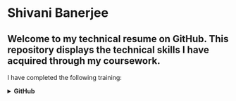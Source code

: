 # Shivani Banerjee

## Welcome to my technical resume on GitHub. This repository displays the technical skills I have acquired through my coursework.

I have completed the following training:

<details closed="">
     <summary><b>GitHub</b></summary>
     <br />
     <ul>
          <h3>First Day on GitHub</h3>
          <li>Introduction to GitHub</li>
          <li>Communicating using Markdown</li>
          <li>Uploading your project on GitHub</li>
          <br />
          <p>In summary, this course has taught me how to navigate around GitHub. The navigation was focused on uploading projects/ files with data that was on my local desktop.</p>
          <br />
          <img src="FirstDay.png" alt="Proof of Completion" class=block width="600" height="400" border="2" />
          <br />
          <h3>First Week on GitHub</h3>
          <li>GitHub Pages</li>
          <li>Reviewing pull requests</li>
          <li>Managing merge conflicts</li>
          <li>Securing your workflows</li>
          <br />
          <p>In summary, this course has taught me how to utilize uploading a project onto GitHub in a systematic manner. This is useful because I learned how to maximize my learning by using pull requests to see the changes I have made in the duration of my project. This is also useful for others to view my learning curve when viewing my projects.</p>
          <br />
          <img src="FirstWeek.png" alt="Proof of Completion" align=center width="600" height="400" border="2" />
    </ul>
    </details>


